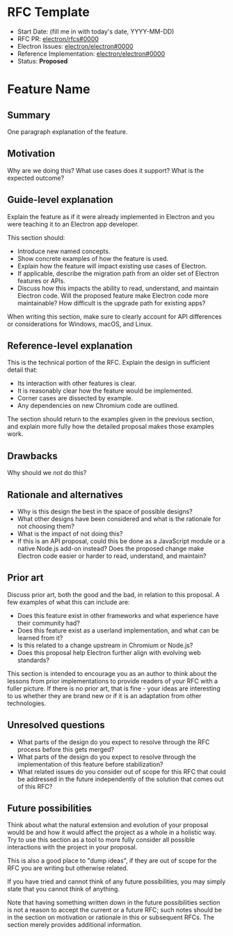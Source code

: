 # RFC Template

- Start Date: (fill me in with today's date, YYYY-MM-DD)
- RFC PR: [electron/rfcs#0000](https://github.com/electron/rfcs/pull/0000)
- Electron Issues: [electron/electron#0000](https://github.com/electron/electron/issue/0000)
- Reference Implementation: [electron/electron#0000](https://github.com/electron/electron/pull/0000)
- Status: **Proposed**

# Feature Name

## Summary

One paragraph explanation of the feature.

## Motivation

Why are we doing this? What use cases does it support? What is the expected outcome?

## Guide-level explanation

Explain the feature as if it were already implemented in Electron and you were teaching it to
an Electron app developer.

This section should:

- Introduce new named concepts.
- Show concrete examples of how the feature is used.
- Explain how the feature will impact existing use cases of Electron.
- If applicable, describe the migration path from an older set of Electron features or APIs.
- Discuss how this impacts the ability to read, understand, and maintain Electron code. Will the
  proposed feature make Electron code more maintainable? How difficult is the upgrade path for
  existing apps?

When writing this section, make sure to clearly account for API differences or considerations for
Windows, macOS, and Linux.

## Reference-level explanation

This is the technical portion of the RFC. Explain the design in sufficient detail that:

- Its interaction with other features is clear.
- It is reasonably clear how the feature would be implemented.
- Corner cases are dissected by example.
- Any dependencies on new Chromium code are outlined.

The section should return to the examples given in the previous section, and explain more fully how
the detailed proposal makes those examples work.

## Drawbacks

Why should we *not* do this?

## Rationale and alternatives

- Why is this design the best in the space of possible designs?
- What other designs have been considered and what is the rationale for not choosing them?
- What is the impact of not doing this?
- If this is an API proposal, could this be done as a JavaScript module or a native Node.js add-on
  instead? Does the proposed change make Electron code easier or harder to read, understand,
  and maintain?

## Prior art

Discuss prior art, both the good and the bad, in relation to this proposal. A few examples of what
this can include are:

- Does this feature exist in other frameworks and what experience have their community had?
- Does this feature exist as a userland implementation, and what can be learned from it?
- Is this related to a change upstream in Chromium or Node.js?
- Does this proposal help Electron further align with evolving web standards?

This section is intended to encourage you as an author to think about the lessons from prior
implementations to provide readers of your RFC with a fuller picture. If there is no prior art,
that is fine - your ideas are interesting to us whether they are brand new or if it is an
adaptation from other technologies.

## Unresolved questions

- What parts of the design do you expect to resolve through the RFC process before this gets merged?
- What parts of the design do you expect to resolve through the implementation of this feature
  before stabilization?
- What related issues do you consider out of scope for this RFC that could be addressed in the
  future independently of the solution that comes out of this RFC?

## Future possibilities

Think about what the natural extension and evolution of your proposal would be and how it would
affect the project as a whole in a holistic way. Try to use this section as a tool to more fully
consider all possible interactions with the project in your proposal.

This is also a good place to "dump ideas", if they are out of scope for the RFC you are writing but
otherwise related.

If you have tried and cannot think of any future possibilities, you may simply state that you
cannot think of anything.

Note that having something written down in the future possibilities section is not a reason to
accept the current or a future RFC; such notes should be in the section on motivation or
rationale in this or subsequent RFCs. The section merely provides additional information.